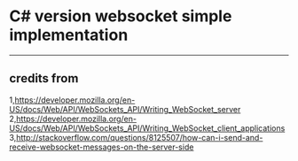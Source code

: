 # C# version websocket simple implementation
---

credits from
---
1,https://developer.mozilla.org/en-US/docs/Web/API/WebSockets_API/Writing_WebSocket_server
2,https://developer.mozilla.org/en-US/docs/Web/API/WebSockets_API/Writing_WebSocket_client_applications
3,http://stackoverflow.com/questions/8125507/how-can-i-send-and-receive-websocket-messages-on-the-server-side

